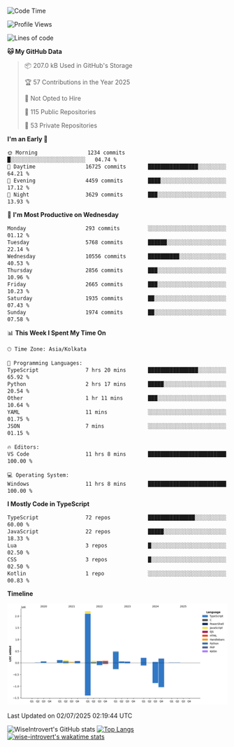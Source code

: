<!--START_SECTION:waka-->
![Code Time](http://img.shields.io/badge/Code%20Time-2%2C372%20hrs%2036%20mins-blue)

![Profile Views](http://img.shields.io/badge/Profile%20Views-0-blue)

![Lines of code](https://img.shields.io/badge/From%20Hello%20World%20I%27ve%20Written-3.9%20million%20lines%20of%20code-blue)

**🐱 My GitHub Data** 

> 📦 207.0 kB Used in GitHub's Storage 
 > 
> 🏆 57 Contributions in the Year 2025
 > 
> 🚫 Not Opted to Hire
 > 
> 📜 115 Public Repositories 
 > 
> 🔑 53 Private Repositories 
 > 
**I'm an Early 🐤** 

```text
🌞 Morning                1234 commits        █░░░░░░░░░░░░░░░░░░░░░░░░   04.74 % 
🌆 Daytime                16725 commits       ████████████████░░░░░░░░░   64.21 % 
🌃 Evening                4459 commits        ████░░░░░░░░░░░░░░░░░░░░░   17.12 % 
🌙 Night                  3629 commits        ███░░░░░░░░░░░░░░░░░░░░░░   13.93 % 
```
📅 **I'm Most Productive on Wednesday** 

```text
Monday                   293 commits         ░░░░░░░░░░░░░░░░░░░░░░░░░   01.12 % 
Tuesday                  5768 commits        ██████░░░░░░░░░░░░░░░░░░░   22.14 % 
Wednesday                10556 commits       ██████████░░░░░░░░░░░░░░░   40.53 % 
Thursday                 2856 commits        ███░░░░░░░░░░░░░░░░░░░░░░   10.96 % 
Friday                   2665 commits        ███░░░░░░░░░░░░░░░░░░░░░░   10.23 % 
Saturday                 1935 commits        ██░░░░░░░░░░░░░░░░░░░░░░░   07.43 % 
Sunday                   1974 commits        ██░░░░░░░░░░░░░░░░░░░░░░░   07.58 % 
```


📊 **This Week I Spent My Time On** 

```text
🕑︎ Time Zone: Asia/Kolkata

💬 Programming Languages: 
TypeScript               7 hrs 20 mins       ████████████████░░░░░░░░░   65.92 % 
Python                   2 hrs 17 mins       █████░░░░░░░░░░░░░░░░░░░░   20.54 % 
Other                    1 hr 11 mins        ███░░░░░░░░░░░░░░░░░░░░░░   10.64 % 
YAML                     11 mins             ░░░░░░░░░░░░░░░░░░░░░░░░░   01.75 % 
JSON                     7 mins              ░░░░░░░░░░░░░░░░░░░░░░░░░   01.15 % 

🔥 Editors: 
VS Code                  11 hrs 8 mins       █████████████████████████   100.00 % 

💻 Operating System: 
Windows                  11 hrs 8 mins       █████████████████████████   100.00 % 
```

**I Mostly Code in TypeScript** 

```text
TypeScript               72 repos            ███████████████░░░░░░░░░░   60.00 % 
JavaScript               22 repos            █████░░░░░░░░░░░░░░░░░░░░   18.33 % 
Lua                      3 repos             █░░░░░░░░░░░░░░░░░░░░░░░░   02.50 % 
CSS                      3 repos             █░░░░░░░░░░░░░░░░░░░░░░░░   02.50 % 
Kotlin                   1 repo              ░░░░░░░░░░░░░░░░░░░░░░░░░   00.83 % 
```



**Timeline**

![Lines of Code chart](https://raw.githubusercontent.com/wise-introvert/wise-introvert/master/assets/bar_graph.png)


 Last Updated on 02/07/2025 02:19:44 UTC
<!--END_SECTION:waka-->

![WiseIntrovert's GitHub stats](https://github-readme-stats.vercel.app/api?username=wise-introvert&count_private=true&show_icons=true)
[![Top Langs](https://github-readme-stats.vercel.app/api/top-langs/?username=wise-introvert&langs_count=10)](https://github.com/anuraghazra/github-readme-stats)
[![wise-introvert's wakatime stats](https://github-readme-stats.vercel.app/api/wakatime?username=wiseintrovert)](https://github.com/anuraghazra/github-readme-stats)
